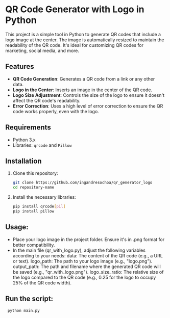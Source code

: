 # QR Code Generator with Logo in Python

This project is a simple tool in Python to generate QR codes that include a logo image at the center. The image is automatically resized to maintain the readability of the QR code. It's ideal for customizing QR codes for marketing, social media, and more.

## Features

- **QR Code Generation**: Generates a QR code from a link or any other data.
- **Logo in the Center**: Inserts an image in the center of the QR code.
- **Logo Size Adjustment**: Controls the size of the logo to ensure it doesn't affect the QR code's readability.
- **Error Correction**: Uses a high level of error correction to ensure the QR code works properly, even with the logo.

## Requirements

- Python 3.x
- Libraries: `qrcode` and `Pillow`

## Installation

1. Clone this repository:
   ```bash
   git clone https://github.com/ingandresochoa/qr_generator_logo
   cd repository-name

2. Install the necessary libraries:
   ```bash
   pip install qrcode[pil]
   pip install pillow

## Usage:
- Place your logo image in the project folder. Ensure it's in .png format for better compatibility.
- In the main file (qr_with_logo.py), adjust the following variables according to your needs:
   data: The content of the QR code (e.g., a URL or text).
   logo_path: The path to your logo image (e.g., "logo.png").
   output_path: The path and filename where the generated QR code will be saved (e.g., "qr_with_logo.png").
   logo_size_ratio: The relative size of the logo compared to the QR code (e.g., 0.25 for the logo to occupy 25% of the QR code width).

## Run the script:
  ```bash
   python main.py

